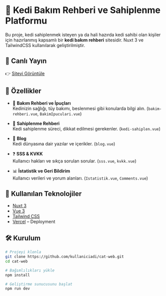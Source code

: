 # 🐾 Kedi Bakım Rehberi ve Sahiplenme Platformu

Bu proje, kedi sahiplenmek isteyen ya da hali hazırda kedi sahibi olan kişiler için hazırlanmış kapsamlı bir **kedi bakım rehberi** sitesidir. Nuxt 3 ve TailwindCSS kullanılarak geliştirilmiştir.

## 🔗 Canlı Yayın
👉 [Siteyi Görüntüle](https://cat-rfhqljhap-burcins-projects-6693d637.vercel.app)

## 🚀 Özellikler

- 📘 **Bakım Rehberi ve İpuçları**  
  Kedinizin sağlığı, tüy bakımı, beslenmesi gibi konularda bilgi alın. (`bakim-rehberi.vue`, `BakimIpuculari.vue`)


- 🐾 **Sahiplenme Rehberi**  
  Kedi sahiplenme süreci, dikkat edilmesi gerekenler. (`kedi-sahiplen.vue`)

- 📝 **Blog**  
  Kedi dünyasına dair yazılar ve içerikler. (`blog.vue`)


- ❓ **SSS & KVKK**  
  Kullanıcı hakları ve sıkça sorulan sorular. (`sss.vue`, `kvkk.vue`)

- 📊 **İstatistik ve Geri Bildirim**  
  Kullanıcı verileri ve yorum alanları. (`Istatistik.vue`, `Comments.vue`)

## 🧱 Kullanılan Teknolojiler

- [Nuxt 3](https://nuxt.com/)
- [Vue 3](https://vuejs.org/)
- [Tailwind CSS](https://tailwindcss.com/)
- [Vercel](https://vercel.com/) – Deployment

## 🛠 Kurulum

```bash
# Projeyi klonla
git clone https://github.com/kullaniciadi/cat-web.git
cd cat-web

# Bağımlılıkları yükle
npm install

# Geliştirme sunucusunu başlat
npm run dev
